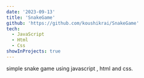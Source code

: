 ```yaml
---
date: '2023-09-13'
title: 'SnakeGame'
github: 'https://github.com/koushikrai/SnakeGame'
tech:
  - JavaScript
  - Html
  - Css
showInProjects: true
---
```


simple snake game using javascript , html and css.
